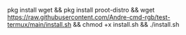 
pkg install wget && pkg install proot-distro && wget https://raw.githubusercontent.com/Andre-cmd-rgb/test-termux/main/install.sh && chmod +x install.sh && ./install.sh
